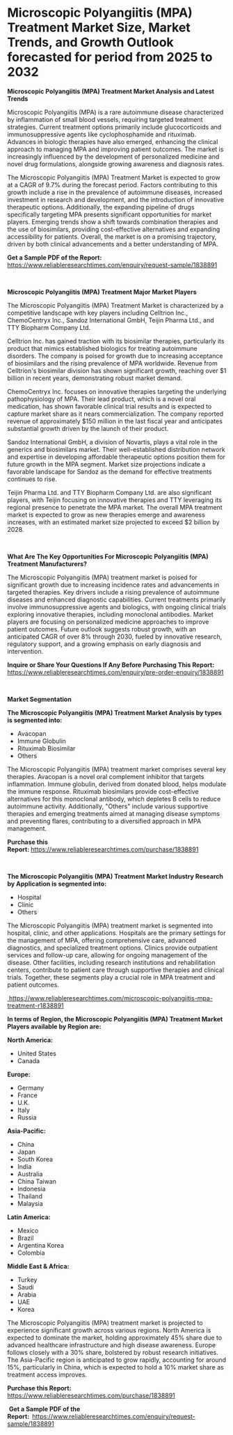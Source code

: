 <p><h1>Microscopic Polyangiitis (MPA) Treatment Market Size, Market Trends, and Growth Outlook forecasted for period from 2025 to 2032</h1></p><p><strong>Microscopic Polyangiitis (MPA) Treatment Market Analysis and Latest Trends</strong></p>
<p><p>Microscopic Polyangiitis (MPA) is a rare autoimmune disease characterized by inflammation of small blood vessels, requiring targeted treatment strategies. Current treatment options primarily include glucocorticoids and immunosuppressive agents like cyclophosphamide and rituximab. Advances in biologic therapies have also emerged, enhancing the clinical approach to managing MPA and improving patient outcomes. The market is increasingly influenced by the development of personalized medicine and novel drug formulations, alongside growing awareness and diagnosis rates.</p><p>The Microscopic Polyangiitis (MPA) Treatment Market is expected to grow at a CAGR of 9.7% during the forecast period. Factors contributing to this growth include a rise in the prevalence of autoimmune diseases, increased investment in research and development, and the introduction of innovative therapeutic options. Additionally, the expanding pipeline of drugs specifically targeting MPA presents significant opportunities for market players. Emerging trends show a shift towards combination therapies and the use of biosimilars, providing cost-effective alternatives and expanding accessibility for patients. Overall, the market is on a promising trajectory, driven by both clinical advancements and a better understanding of MPA.</p></p>
<p><strong>Get a Sample PDF of the Report:&nbsp;</strong> <a href="https://www.reliableresearchtimes.com/enquiry/request-sample/1838891?utm_campaign=2233&utm_medium=2&utm_source=Github&utm_content=ia&utm_term=13042025&utm_id=microscopic-polyangiitis-mpa-treatment">https://www.reliableresearchtimes.com/enquiry/request-sample/1838891</a></p>
<p>&nbsp;</p>
<p><strong>Microscopic Polyangiitis (MPA) Treatment Major Market Players</strong></p>
<p><p>The Microscopic Polyangiitis (MPA) Treatment Market is characterized by a competitive landscape with key players including Celltrion Inc., ChemoCentryx Inc., Sandoz International GmbH, Teijin Pharma Ltd., and TTY Biopharm Company Ltd. </p><p>Celltrion Inc. has gained traction with its biosimilar therapies, particularly its product that mimics established biologics for treating autoimmune disorders. The company is poised for growth due to increasing acceptance of biosimilars and the rising prevalence of MPA worldwide. Revenue from Celltrion's biosimilar division has shown significant growth, reaching over $1 billion in recent years, demonstrating robust market demand.</p><p>ChemoCentryx Inc. focuses on innovative therapies targeting the underlying pathophysiology of MPA. Their lead product, which is a novel oral medication, has shown favorable clinical trial results and is expected to capture market share as it nears commercialization. The company reported revenue of approximately $150 million in the last fiscal year and anticipates substantial growth driven by the launch of their product.</p><p>Sandoz International GmbH, a division of Novartis, plays a vital role in the generics and biosimilars market. Their well-established distribution network and expertise in developing affordable therapeutic options position them for future growth in the MPA segment. Market size projections indicate a favorable landscape for Sandoz as the demand for effective treatments continues to rise.</p><p>Teijin Pharma Ltd. and TTY Biopharm Company Ltd. are also significant players, with Teijin focusing on innovative therapies and TTY leveraging its regional presence to penetrate the MPA market. The overall MPA treatment market is expected to grow as new therapies emerge and awareness increases, with an estimated market size projected to exceed $2 billion by 2028.</p></p>
<p>&nbsp;</p>
<p><strong>What Are The Key Opportunities For Microscopic Polyangiitis (MPA) Treatment Manufacturers?</strong></p>
<p><p>The Microscopic Polyangiitis (MPA) treatment market is poised for significant growth due to increasing incidence rates and advancements in targeted therapies. Key drivers include a rising prevalence of autoimmune diseases and enhanced diagnostic capabilities. Current treatments primarily involve immunosuppressive agents and biologics, with ongoing clinical trials exploring innovative therapies, including monoclonal antibodies. Market players are focusing on personalized medicine approaches to improve patient outcomes. Future outlook suggests robust growth, with an anticipated CAGR of over 8% through 2030, fueled by innovative research, regulatory support, and a growing emphasis on early diagnosis and intervention.</p></p>
<p><strong>Inquire or Share Your Questions If Any Before Purchasing This Report:</strong> <a href="https://www.reliableresearchtimes.com/enquiry/pre-order-enquiry/1838891?utm_campaign=2233&utm_medium=2&utm_source=Github&utm_content=ia&utm_term=13042025&utm_id=microscopic-polyangiitis-mpa-treatment">https://www.reliableresearchtimes.com/enquiry/pre-order-enquiry/1838891</a></p>
<p>&nbsp;</p>
<p><strong>Market Segmentation</strong></p>
<p><strong>The Microscopic Polyangiitis (MPA) Treatment Market Analysis by types is segmented into:</strong></p>
<p><ul><li>Avacopan</li><li>Immune Globulin</li><li>Rituximab Biosimilar</li><li>Others</li></ul></p>
<p><p>The Microscopic Polyangiitis (MPA) treatment market comprises several key therapies. Avacopan is a novel oral complement inhibitor that targets inflammation. Immune globulin, derived from donated blood, helps modulate the immune response. Rituximab biosimilars provide cost-effective alternatives for this monoclonal antibody, which depletes B cells to reduce autoimmune activity. Additionally, "Others" include various supportive therapies and emerging treatments aimed at managing disease symptoms and preventing flares, contributing to a diversified approach in MPA management.</p></p>
<p><strong>Purchase this Report:&nbsp;</strong><a href="https://www.reliableresearchtimes.com/purchase/1838891?utm_campaign=2233&utm_medium=2&utm_source=Github&utm_content=ia&utm_term=13042025&utm_id=microscopic-polyangiitis-mpa-treatment">https://www.reliableresearchtimes.com/purchase/1838891</a></p>
<p>&nbsp;</p>
<p><strong>The Microscopic Polyangiitis (MPA) Treatment Market Industry Research by Application is segmented into:</strong></p>
<p><ul><li>Hospital</li><li>Clinic</li><li>Others</li></ul></p>
<p><p>The Microscopic Polyangiitis (MPA) treatment market is segmented into hospital, clinic, and other applications. Hospitals are the primary settings for the management of MPA, offering comprehensive care, advanced diagnostics, and specialized treatment options. Clinics provide outpatient services and follow-up care, allowing for ongoing management of the disease. Other facilities, including research institutions and rehabilitation centers, contribute to patient care through supportive therapies and clinical trials. Together, these segments play a crucial role in MPA treatment and patient outcomes.</p></p>
<p><a href="https://www.reliableresearchtimes.com/microscopic-polyangiitis-mpa-treatment-r1838891?utm_campaign=2233&utm_medium=2&utm_source=Github&utm_content=ia&utm_term=13042025&utm_id=microscopic-polyangiitis-mpa-treatment">&nbsp;https://www.reliableresearchtimes.com/microscopic-polyangiitis-mpa-treatment-r1838891</a></p>
<p><strong>In terms of Region, the Microscopic Polyangiitis (MPA) Treatment Market Players available by Region are:</strong></p>
<p>
    <p> <strong> North America: </strong>
        <ul>
            <li>United States</li>
            <li>Canada</li>
        </ul>
        </p> 
    <p> <strong> Europe: </strong>
        <ul>
            <li>Germany</li>
            <li>France</li>
            <li>U.K.</li>
            <li>Italy</li>
            <li>Russia</li>
        </ul>
        </p> 
    <p> <strong> Asia-Pacific: </strong>
        <ul>
            <li>China</li>
            <li>Japan</li>
            <li>South Korea</li>
            <li>India</li>
            <li>Australia</li>
            <li>China Taiwan</li>
            <li>Indonesia</li>
            <li>Thailand</li>
            <li>Malaysia</li>
        </ul>
        </p> 
    <p> <strong> Latin America: </strong>
        <ul>
            <li>Mexico</li>
            <li>Brazil</li>
            <li>Argentina Korea</li>
            <li>Colombia</li>
        </ul>
        </p> 
    <p> <strong> Middle East & Africa: </strong>
        <ul>
            <li>Turkey</li>
            <li>Saudi</li>
            <li>Arabia</li>
            <li>UAE</li>
            <li>Korea</li>
        </ul>
    </p>
    </p>
<p><p>The Microscopic Polyangiitis (MPA) treatment market is projected to experience significant growth across various regions. North America is expected to dominate the market, holding approximately 45% share due to advanced healthcare infrastructure and high disease awareness. Europe follows closely with a 30% share, bolstered by robust research initiatives. The Asia-Pacific region is anticipated to grow rapidly, accounting for around 15%, particularly in China, which is expected to hold a 10% market share as treatment access improves.</p></p>
<p><strong>Purchase this Report: </strong><a href="https://www.reliableresearchtimes.com/purchase/1838891?utm_campaign=2233&utm_medium=2&utm_source=Github&utm_content=ia&utm_term=13042025&utm_id=microscopic-polyangiitis-mpa-treatment">https://www.reliableresearchtimes.com/purchase/1838891</a></p>
<p>&nbsp;<strong>Get a Sample PDF of the Report:&nbsp;&nbsp;</strong><a href="https://www.reliableresearchtimes.com/enquiry/request-sample/1838891?utm_campaign=2233&utm_medium=2&utm_source=Github&utm_content=ia&utm_term=13042025&utm_id=microscopic-polyangiitis-mpa-treatment">https://www.reliableresearchtimes.com/enquiry/request-sample/1838891</a></p>
<p><strong></strong></p>
<p><p></p><p></p><p></p></p>